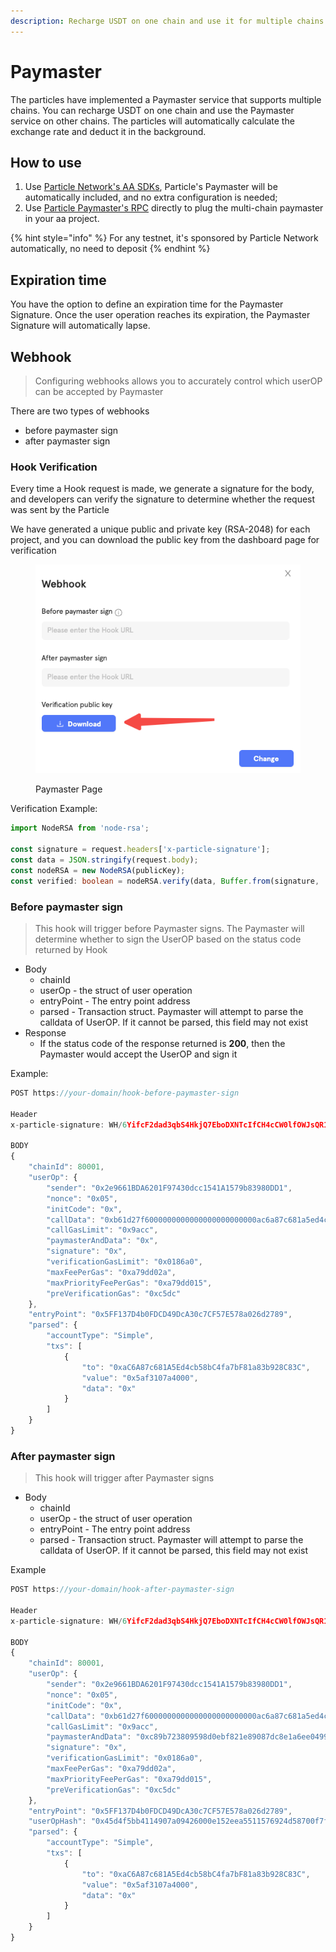 ```yaml
---
description: Recharge USDT on one chain and use it for multiple chains
---
```


# Paymaster

The particles have implemented a Paymaster service that supports multiple chains. You can recharge USDT on one chain and use the Paymaster service on other chains. The particles will automatically calculate the exchange rate and deduct it in the background.

## How to use

1. Use [Particle Network's AA SDKs](sdks/), Particle's Paymaster will be automatically included, and no extra configuration is needed;
2. Use [Particle Paymaster's RPC](rpc/paymaster-rpc.md) directly to plug the multi-chain paymaster in your aa project.

{% hint style="info" %}
For any testnet, it's sponsored by Particle Network automatically, no need to deposit
{% endhint %}

## Expiration time

You have the option to define an expiration time for the Paymaster Signature. Once the user operation reaches its expiration, the Paymaster Signature will automatically lapse.

## Webhook

> Configuring webhooks allows you to accurately control which userOP can be accepted by Paymaster

There are two types of webhooks

* before paymaster sign
* after paymaster sign

### Hook Verification

Every time a Hook request is made, we generate a signature for the body, and developers can verify the signature to determine whether the request was sent by the Particle

We have generated a unique public and private key (RSA-2048) for each project, and you can download the public key from the dashboard page for verification

<figure><img src="../../.gitbook/assets/image (27).png" alt=""><figcaption><p>Paymaster Page</p></figcaption></figure>

Verification Example:&#x20;

```typescript
import NodeRSA from 'node-rsa';

const signature = request.headers['x-particle-signature'];
const data = JSON.stringify(request.body);
const nodeRSA = new NodeRSA(publicKey);
const verified: boolean = nodeRSA.verify(data, Buffer.from(signature, 'base64'));

```

### Before paymaster sign

> This hook will trigger before Paymaster signs. The Paymaster will determine whether to sign the UserOP based on the status code returned by Hook

* Body
  * chainId
  * userOp - the struct of user operation
  * entryPoint - The entry point address
  * parsed - Transaction struct. Paymaster will attempt to parse the calldata of UserOP. If it cannot be parsed, this field may not exist
* Response
  * If the status code of the response returned is **200**, then the Paymaster would accept the UserOP and sign it

Example:&#x20;

```typescript
POST https://your-domain/hook-before-paymaster-sign

Header
x-particle-signature: WH/6YifcF2dad3qbS4HkjQ7EboDXNTcIfCH4cCW0lfOWJsQR1GPoHZpqtqr3XedAG3bi+RlTUGmetJiaiCqflr1+dWuXFsvrML7LNu2wWNDzlGAEM3iLwrdHl1vIZx6ftlbYyyQD4CHEBpDhbnrDn2IGj64dF8nmho4gc/PNQQUTBJL+Xy0MEHVLSNSDeRMA5/BhwFjiufvDqmW3verX/ynvUAVLnLiAWkVnN2aBF4TncsqV37W8EN3q2SILpdnbG2UWzeawg+0owtw9xgo4QXgqi8PfYrd3ta5PxjoenbUA7OBJtXt4R/TwYs8Vb+mggJ+ZbrJrVd45F8U9hNt7bQ==

BODY
{
    "chainId": 80001,
    "userOp": {
        "sender": "0x2e9661BDA6201F97430dcc1541A1579b83980DD1",
        "nonce": "0x05",
        "initCode": "0x",
        "callData": "0xb61d27f6000000000000000000000000ac6a87c681a5ed4cb58bc4fa7bf81a83b928c83c00000000000000000000000000000000000000000000000000005af3107a400000000000000000000000000000000000000000000000000000000000000000600000000000000000000000000000000000000000000000000000000000000000",
        "callGasLimit": "0x9acc",
        "paymasterAndData": "0x",
        "signature": "0x",
        "verificationGasLimit": "0x0186a0",
        "maxFeePerGas": "0xa79dd02a",
        "maxPriorityFeePerGas": "0xa79dd015",
        "preVerificationGas": "0xc5dc"
    },
    "entryPoint": "0x5FF137D4b0FDCD49DcA30c7CF57E578a026d2789",
    "parsed": {
        "accountType": "Simple",
        "txs": [
            {
                "to": "0xaC6A87c681A5Ed4cb58bC4fa7bF81a83b928C83C",
                "value": "0x5af3107a4000",
                "data": "0x"
            }
        ]
    }
}

```

### After paymaster sign

> This hook will trigger after Paymaster signs

* Body
  * chainId
  * userOp - the struct of user operation
  * entryPoint - The entry point address
  * parsed - Transaction struct. Paymaster will attempt to parse the calldata of UserOP. If it cannot be parsed, this field may not exist

Example

```typescript
POST https://your-domain/hook-after-paymaster-sign

Header
x-particle-signature: WH/6YifcF2dad3qbS4HkjQ7EboDXNTcIfCH4cCW0lfOWJsQR1GPoHZpqtqr3XedAG3bi+RlTUGmetJiaiCqflr1+dWuXFsvrML7LNu2wWNDzlGAEM3iLwrdHl1vIZx6ftlbYyyQD4CHEBpDhbnrDn2IGj64dF8nmho4gc/PNQQUTBJL+Xy0MEHVLSNSDeRMA5/BhwFjiufvDqmW3verX/ynvUAVLnLiAWkVnN2aBF4TncsqV37W8EN3q2SILpdnbG2UWzeawg+0owtw9xgo4QXgqi8PfYrd3ta5PxjoenbUA7OBJtXt4R/TwYs8Vb+mggJ+ZbrJrVd45F8U9hNt7bQ==

BODY
{
    "chainId": 80001,
    "userOp": {
        "sender": "0x2e9661BDA6201F97430dcc1541A1579b83980DD1",
        "nonce": "0x05",
        "initCode": "0x",
        "callData": "0xb61d27f6000000000000000000000000ac6a87c681a5ed4cb58bc4fa7bf81a83b928c83c00000000000000000000000000000000000000000000000000005af3107a400000000000000000000000000000000000000000000000000000000000000000600000000000000000000000000000000000000000000000000000000000000000",
        "callGasLimit": "0x9acc",
        "paymasterAndData": "0xc89b723809598d0ebf821e89087dc8e1a6ee04990000000000000000000000000000000000000000000000000000000065520368000000000000000000000000000000000000000000000000000000000000000053264ff4c95bfc05d0635b8745f698911a103d11e4995f2d532e931807800aa0313d269ef5824ea5d122af0b08e70c0777898add80e70fffbd81154760eac0991b",
        "signature": "0x",
        "verificationGasLimit": "0x0186a0",
        "maxFeePerGas": "0xa79dd02a",
        "maxPriorityFeePerGas": "0xa79dd015",
        "preVerificationGas": "0xc5dc"
    },
    "entryPoint": "0x5FF137D4b0FDCD49DcA30c7CF57E578a026d2789",
    "userOpHash": "0x45d4f5bb4114907a09426000e152eea5511576924d58700f7f2561f32a552476",
    "parsed": {
        "accountType": "Simple",
        "txs": [
            {
                "to": "0xaC6A87c681A5Ed4cb58bC4fa7bF81a83b928C83C",
                "value": "0x5af3107a4000",
                "data": "0x"
            }
        ]
    }
}

```
